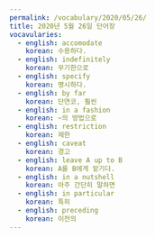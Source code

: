 ```yaml
---
permalink: /vocabulary/2020/05/26/
title: 2020년 5월 26일 단어장
vocavularies:
  - english: accomodate
    korean: 수용하다.
  - english: indefinitely
    korean: 무기한으로
  - english: specify
    korean: 명시하다.
  - english: by far
    korean: 단연코, 훨씬
  - english: in a fashion
    korean: ~의 방법으로
  - english: restriction
    korean: 제한
  - english: caveat
    korean: 경고
  - english: leave A up to B
    korean: A를 B에게 맡기다.
  - english: in a nutshell
    korean: 아주 간단히 말하면
  - english: in particular
    korean: 특히
  - english: preceding
    korean: 이전의
---
```

